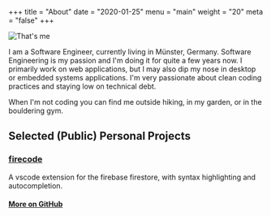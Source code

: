 +++
title = "About"
date = "2020-01-25"
menu = "main"
weight = "20"
meta = "false"
+++

![That's me](/images/avatar.jpg#float-right)

I am a Software Engineer, currently living in Münster, Germany. Software Engineering is my passion and I'm doing it for quite a few years now. I primarily work on web applications, but I may also dip my nose in desktop or embedded systems applications. I'm very passionate about clean coding practices and staying low on technical debt.

When I'm not coding you can find me outside hiking, in my garden, or in the bouldering gym.

## Selected (Public) Personal Projects

### [firecode](https://github.com/ChFlick/firecode)
A vscode extension for the firebase firestore, with syntax highlighting and autocompletion.

#### [More on GitHub](https://github.com/ChFlick/)
